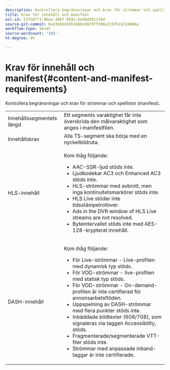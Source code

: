 ```yaml
---
description: Kontrollera begränsningar och krav för strömmar och spellistor (manifest).
title: Krav för innehåll och manifest
exl-id: 53fdd771-06ea-496f-9591-6ed4d5011f8d
source-git-commit: be43bbbd1051886c8979ff590a3197b2a7249b6a
workflow-type: tm+mt
source-wordcount: '193'
ht-degree: 0%

---
```


# Krav för innehåll och manifest{#content-and-manifest-requirements}

Kontrollera begränsningar och krav för strömmar och spellistor (manifest).

<table id="table_D7C38CD3B4D24C3D9A3B55D8CEFE7366"> 
 <tbody> 
  <tr> 
   <td colname="col1"> Innehållssegmentets längd </td> 
   <td colname="col2"> Ett segments varaktighet får inte överskrida den målvaraktighet som anges i manifestfilen. </td> 
  </tr> 
  <tr> 
   <td colname="col1"> Innehållskrav </td> 
   <td colname="col2"> Alla TS-segment ska börja med en nyckelbildruta. </td> 
  </tr> 
  <tr> 
   <td colname="col1"> HLS-innehåll </td> 
   <td colname="col2"> <p>Kom ihåg följande: 
     <ul id="ul_B226605345EA46F69DA1380E16826117"> 
      <li id="li_6564DC0E879544BB8513DD2D1CFBA8DE">AAC-SSR-ljud stöds inte. </li> 
      <li id="li_B73CAEBE4347406EA4DB25551B444BDA">Ljudkodekar AC3 och Enhanced AC3 stöds inte. </li> 
      <li id="li_5986DD33C0FE485D99D4C00E2E6012CA">HLS-strömmar med avbrott, men inga kontinuitetsmarkörer stöds inte. </li> 
      <li id="li_FED8686372DF4A39BAABC531BA4EB137">HLS Live stöder inte tidsstämpelrollover. </li> 
      <li id="li_565CFBEAD9874BA48F6E25B0893BF131">Ads in the DVR window of HLS Live streams are not resolved. </li> 
      <li id="li_7D22EA32C94240D79EDDA96D9E72FE8F">Byteintervallet stöds inte med AES-128-krypterat innehåll. </li> 
     </ul></p> </td> 
  </tr> 
  <tr> 
   <td colname="col1"> DASH-innehåll </td> 
   <td colname="col2"> <p>Kom ihåg följande: 
     <ul id="ul_9D33C2418F9F49DEAE0E642301726F89"> 
      <li id="li_74C69A21A7BD4831B92F0D57900E1CB1">För Live-strömmar - Live-profilen med dynamisk typ stöds. </li> 
      <li id="li_0C8743DB152047819D23C9F180998AD7">För VOD-strömmar - live-profilen med statisk typ stöds. </li> 
      <li id="li_FBC6828663FB413798A4BDAF0B9831AA">För VOD-strömmar - On-demand-profilen är inte certifierad för annonsarbetsflöden. </li> 
      <li id="li_4393B9B1F6144BDEAE484C879750ED23">Uppspelning av DASH-strömmar med flera punkter stöds inte. </li> 
      <li id="li_6A2CEC4E974C4D44A45F5503A1A9D8D0">Inbäddade bildtexter (608/708), som signaleras via taggen Accessibility, stöds. </li> 
      <li id="li_EDE93DF4F3A64A53BA80877F701A8F0D">Fragmenterade/segmenterade VTT-filer stöds inte. </li> 
      <li id="li_8897F73611194030A490A4FF1178364C">Strömmar med anpassade inband-taggar är inte certifierade. </li> 
     </ul></p> </td> 
  </tr> 
 </tbody> 
</table>
